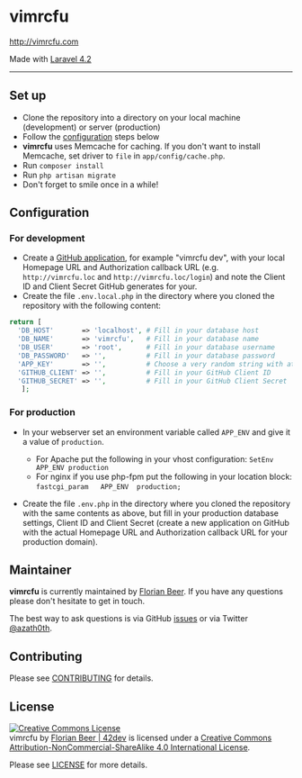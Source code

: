 # vimrcfu

http://vimrcfu.com

Made with [Laravel 4.2](http://laravel.com/docs/4.2)

---

## Set up

* Clone the repository into a directory on your local machine (development) or server (production)
* Follow the [configuration](#Configuration) steps below
* **vimrcfu** uses Memcache for caching. If you don't want to install Memcache, set driver to `file` in `app/config/cache.php`.
* Run `composer install`
* Run `php artisan migrate`
* Don't forget to smile once in a while!


## <a name="#configuration"></a>Configuration

### For development

* Create a [GitHub application](https://github.com/settings/applications), for example "vimrcfu dev", with your local Homepage URL and Authorization callback URL (e.g. `http://vimrcfu.loc` and `http://vimrcfu.loc/login`) and note the Client ID and Client Secret GitHub generates for your.
* Create the file `.env.local.php` in the directory where you cloned the repository with the following content:

``` php
return [
  'DB_HOST'       => 'localhost', # Fill in your database host
  'DB_NAME'       => 'vimrcfu',   # Fill in your database name
  'DB_USER'       => 'root',      # Fill in your database username
  'DB_PASSWORD'   => '',          # Fill in your database password
  'APP_KEY'       => '',          # Choose a very random string with at least 32 characters
  'GITHUB_CLIENT' => '',          # Fill in your GitHub Client ID
  'GITHUB_SECRET' => '',          # Fill in your GitHub Client Secret
   ];
```

### For production

* In your webserver set an environment variable called `APP_ENV` and give it a value of `production`.

  * For Apache put the following in your vhost configuration: `SetEnv APP_ENV production`
  * For nginx if you use php-fpm put the following in your location block: `fastcgi_param   APP_ENV  production;`


* Create the file `.env.php` in the directory where you cloned the repository with the same contents as above, but fill in your production database settings, Client ID and Client Secret (create a new application on GitHub with the actual Homepage URL and Authorization callback URL for your production domain).

## Maintainer

**vimrcfu** is currently maintained by [Florian Beer](http://github.com/florianbeer). If you have any questions please don't hesitate to get in touch.

The best way to ask questions is via GitHub [issues](https://github.com/florianbeer/vimrcfu/issues) or via Twitter [@azath0th](https://twitter.com/azath0th).

## Contributing

Please see [CONTRIBUTING](https://github.com/florianbeer/vimrcfu/blob/master/CONTRIBUTING.md) for details.

## License

<a rel="license" href="http://creativecommons.org/licenses/by-nc-sa/4.0/"><img alt="Creative Commons License" style="border-width:0" src="https://i.creativecommons.org/l/by-nc-sa/4.0/88x31.png" /></a><br /><span xmlns:dct="http://purl.org/dc/terms/" property="dct:title">vimrcfu</span> by <a xmlns:cc="http://creativecommons.org/ns#" href="http://42dev.eu" property="cc:attributionName" rel="cc:attributionURL">Florian Beer | 42dev</a> is licensed under a <a rel="license" href="http://creativecommons.org/licenses/by-nc-sa/4.0/">Creative Commons Attribution-NonCommercial-ShareAlike 4.0 International License</a>.

Please see [LICENSE](https://github.com/florianbeer/vimrcfu/blob/master/LICENSE.md) for more details.

